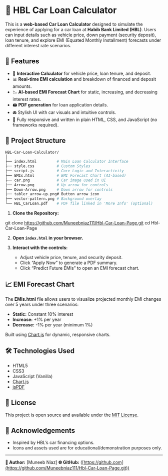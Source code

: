 # 🚗 HBL Car Loan Calculator

This is a **web-based Car Loan Calculator** designed to simulate the experience of applying for a car loan at **Habib Bank Limited (HBL)**. Users can input details such as vehicle price, down payment (security deposit), loan tenure, and explore EMI (Equated Monthly Installment) forecasts under different interest rate scenarios.

## 🌟 Features

- 🔢 **Interactive Calculator** for vehicle price, loan tenure, and deposit.
- 📊 **Real-time EMI calculation** and breakdown of financed and deposit amounts.
- 📉 **AI-based EMI Forecast Chart** for static, increasing, and decreasing interest rates.
- 🖨️ **PDF generation** for loan application details.
- 🚘 Stylish UI with car visuals and intuitive controls.
- 📂 Fully responsive and written in plain HTML, CSS, and JavaScript (no frameworks required).

## 📁 Project Structure

```bash
HBL-Car-Loan-Calculator/
│
├── index.html         # Main Loan Calculator Interface
├── style.css          # Custom Styles
├── script.js          # Core Logic and Interactivity
├── EMIs.html          # EMI Forecast Chart (AI-based)
├── car.png            # Car image used in UI
├── Arrow.png          # Up arrow for controls
├── Down-Arrow.png     # Down arrow for controls
├── tabler_arrow-up.png# Button arrow icon
├── vector-pattern.png # Background overlay
└── HBL_CarLoan.pdf    # PDF file linked in 'More Info' (optional)
````

1. **Clone the Repository:**

git clone https://github.com/Muneebniaz111/Hbl-Car-Loan-Page.git
cd Hbl-Car-Loan-Page


2. **Open `index.html` in your browser.**

3. **Interact with the controls:**

   * Adjust vehicle price, tenure, and security deposit.
   * Click “Apply Now” to generate a PDF summary.
   * Click “Predict Future EMIs” to open an EMI forecast chart.

## 📈 EMI Forecast Chart

The **EMIs.html** file allows users to visualize projected monthly EMI changes over 5 years under three scenarios:

* **Static:** Constant 10% interest
* **Increase:** +1% per year
* **Decrease:** -1% per year (minimum 1%)

Built using [Chart.js](https://www.chartjs.org/) for dynamic, responsive charts.

## 🛠️ Technologies Used

* HTML5
* CSS3
* JavaScript (Vanilla)
* [Chart.js](https://cdn.jsdelivr.net/npm/chart.js)
* [jsPDF](https://cdnjs.cloudflare.com/ajax/libs/jspdf/2.5.1/jspdf.umd.min.js)

## 📄 License

This project is open source and available under the [MIT License](LICENSE).

## 🙌 Acknowledgements

* Inspired by HBL’s car financing options.
* Icons and assets used are for educational/demonstration purposes only.

---

**🔗 Author:** \[Muneeb Niaz]
**🌐 GitHub:** ([https://github.com](https://github.com/Muneebniaz111/Hbl-Car-Loan-Page.git))

```
